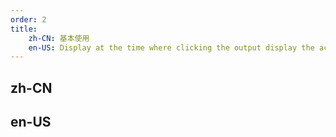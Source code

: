 ```yaml
---
order: 2
title:
    zh-CN: 基本使用
    en-US: Display at the time where clicking the output display the actual content
---
```


## zh-CN

## en-US